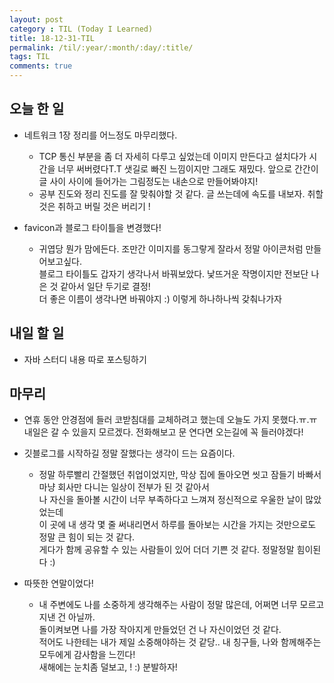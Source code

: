 ```yaml
---
layout: post
category : TIL (Today I Learned)
title: 18-12-31-TIL
permalink: /til/:year/:month/:day/:title/
tags: TIL
comments: true
---
```


## 오늘 한 일
- 네트워크 1장 정리를 어느정도 마무리했다. 
    - TCP 통신 부분을 좀 더 자세히 다루고 싶었는데 이미지 만든다고 설치다가 시간을 너무 써버렸다T.T 샛길로 빠진 느낌이지만 그래도 재밌다. 앞으로 간간이 글 사이 사이에 들어가는 그림정도는 내손으로 만들어봐야지!  
    - 공부 진도와 정리 진도를 잘 맞춰야할 것 같다. 글 쓰는데에 속도를 내보자. 취할 것은 취하고 버릴 것은 버리기 !

- favicon과 블로그 타이틀을 변경했다!
    - 귀엽당 뭔가 맘에든다. 조만간 이미지를 동그랗게 잘라서 정말 아이콘처럼 만들어보고싶다.   
    블로그 타이틀도 갑자기 생각나서 바꿔보았다. 낯뜨거운 작명이지만 전보단 나은 것 같아서 일단 두기로 결정!   
    더 좋은 이름이 생각나면 바꿔야지 :) 이렇게 하나하나씩 갖춰나가자  
    
        
## 내일 할 일
- 자바 스터디 내용 따로 포스팅하기     
     
    
## 마무리
- 연휴 동안 안경점에 들러 코받침대를 교체하려고 했는데 오늘도 가지 못했다.ㅠ.ㅠ   
내일은 갈 수 있을지 모르겠다. 전화해보고 문 연다면 오는길에 꼭 들러야겠다! 

- 깃블로그를 시작하길 정말 잘했다는 생각이 드는 요즘이다.   
    - 정말 하루빨리 간절했던 취업이었지만, 막상 집에 돌아오면 씻고 잠들기 바빠서  
    마냥 회사만 다니는 일상이 전부가 된 것 같아서   
    나 자신을 돌아볼 시간이 너무 부족하다고 느껴져 정신적으로 우울한 날이 많았었는데   
    이 곳에 내 생각 몇 줄 써내리면서 하루를 돌아보는 시간을 가지는 것만으로도 정말 큰 힘이 되는 것 같다.  
    게다가 함께 공유할 수 있는 사람들이 있어 더더 기쁜 것 같다. 정말정말 힘이된다 :) 

- 따뜻한 연말이었다!
    - 내 주변에도 나를 소중하게 생각해주는 사람이 정말 많은데, 어쩌면 너무 모르고 지낸 건 아닐까.  
    돌이켜보면 나를 가장 작아지게 만들었던 건 나 자신이었던 것 같다.    
    적어도 나한테는 내가 제일 소중해야하는 것 같당.. 내 칭구들, 나와 함께해주는 모두에게 감사함을 느낀다!  
    새해에는 눈치좀 덜보고, ! :) 분발하자!  
